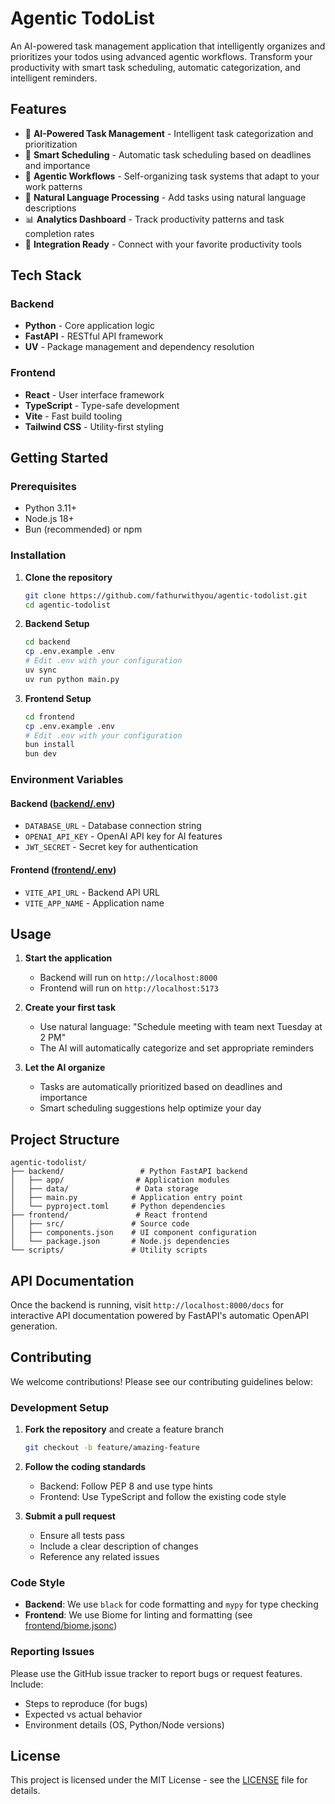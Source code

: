 # Agentic TodoList

An AI-powered task management application that intelligently organizes and prioritizes your todos using advanced agentic workflows. Transform your productivity with smart task scheduling, automatic categorization, and intelligent reminders.

## Features

- 🤖 **AI-Powered Task Management** - Intelligent task categorization and prioritization
- 📅 **Smart Scheduling** - Automatic task scheduling based on deadlines and importance
- 🔄 **Agentic Workflows** - Self-organizing task systems that adapt to your work patterns
- 💬 **Natural Language Processing** - Add tasks using natural language descriptions
- 📊 **Analytics Dashboard** - Track productivity patterns and task completion rates
- 🔗 **Integration Ready** - Connect with your favorite productivity tools

## Tech Stack

### Backend
- **Python** - Core application logic
- **FastAPI** - RESTful API framework
- **UV** - Package management and dependency resolution

### Frontend
- **React** - User interface framework
- **TypeScript** - Type-safe development
- **Vite** - Fast build tooling
- **Tailwind CSS** - Utility-first styling

## Getting Started

### Prerequisites

- Python 3.11+
- Node.js 18+
- Bun (recommended) or npm

### Installation

1. **Clone the repository**
   ```bash
   git clone https://github.com/fathurwithyou/agentic-todolist.git
   cd agentic-todolist
   ```

2. **Backend Setup**
   ```bash
   cd backend
   cp .env.example .env
   # Edit .env with your configuration
   uv sync
   uv run python main.py
   ```

3. **Frontend Setup**
   ```bash
   cd frontend
   cp .env.example .env
   # Edit .env with your configuration
   bun install
   bun dev
   ```

### Environment Variables

#### Backend ([backend/.env](backend/.env.example))
- `DATABASE_URL` - Database connection string
- `OPENAI_API_KEY` - OpenAI API key for AI features
- `JWT_SECRET` - Secret key for authentication

#### Frontend ([frontend/.env](frontend/.env.example))
- `VITE_API_URL` - Backend API URL
- `VITE_APP_NAME` - Application name

## Usage

1. **Start the application**
   - Backend will run on `http://localhost:8000`
   - Frontend will run on `http://localhost:5173`

2. **Create your first task**
   - Use natural language: "Schedule meeting with team next Tuesday at 2 PM"
   - The AI will automatically categorize and set appropriate reminders

3. **Let the AI organize**
   - Tasks are automatically prioritized based on deadlines and importance
   - Smart scheduling suggestions help optimize your day

## Project Structure

```
agentic-todolist/
├── backend/                 # Python FastAPI backend
│   ├── app/                # Application modules
│   ├── data/               # Data storage
│   ├── main.py            # Application entry point
│   └── pyproject.toml     # Python dependencies
├── frontend/               # React frontend
│   ├── src/               # Source code
│   ├── components.json    # UI component configuration
│   └── package.json       # Node.js dependencies
└── scripts/               # Utility scripts
```

## API Documentation

Once the backend is running, visit `http://localhost:8000/docs` for interactive API documentation powered by FastAPI's automatic OpenAPI generation.

## Contributing

We welcome contributions! Please see our contributing guidelines below:

### Development Setup

1. **Fork the repository** and create a feature branch
   ```bash
   git checkout -b feature/amazing-feature
   ```

2. **Follow the coding standards**
   - Backend: Follow PEP 8 and use type hints
   - Frontend: Use TypeScript and follow the existing code style

3. **Submit a pull request**
   - Ensure all tests pass
   - Include a clear description of changes
   - Reference any related issues

### Code Style

- **Backend**: We use `black` for code formatting and `mypy` for type checking
- **Frontend**: We use Biome for linting and formatting (see [frontend/biome.jsonc](frontend/biome.jsonc))

### Reporting Issues

Please use the GitHub issue tracker to report bugs or request features. Include:
- Steps to reproduce (for bugs)
- Expected vs actual behavior
- Environment details (OS, Python/Node versions)

## License

This project is licensed under the MIT License - see the [LICENSE](LICENSE) file for details.
